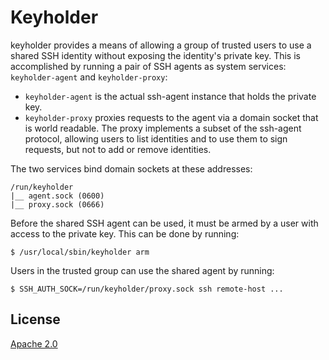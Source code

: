 Keyholder
=========

keyholder provides a means of allowing a group of trusted
users to use a shared SSH identity without exposing the identity's
private key. This is accomplished by running a pair of SSH agents
as system services: `keyholder-agent` and `keyholder-proxy`:

* `keyholder-agent` is the actual ssh-agent instance that holds the
  private key.
* `keyholder-proxy` proxies requests to the agent via a domain socket
  that is world readable. The proxy implements a subset of the ssh-agent
  protocol, allowing users to list identities and to use them to sign
  requests, but not to add or remove identities.

The two services bind domain sockets at these addresses:

    /run/keyholder
    |__ agent.sock (0600)
    |__ proxy.sock (0666)

Before the shared SSH agent can be used, it must be armed by a user
with access to the private key. This can be done by running:

    $ /usr/local/sbin/keyholder arm

Users in the trusted group can use the shared agent by running:

    $ SSH_AUTH_SOCK=/run/keyholder/proxy.sock ssh remote-host ...


License
-------
[Apache 2.0](https://www.apache.org/licenses/LICENSE-2.0)

